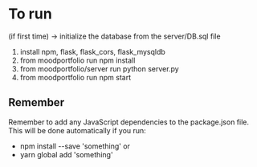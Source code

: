 # To run
(if first time) -> initialize the database from the server/DB.sql file
1. install npm, flask, flask_cors, flask_mysqldb
2. from moodportfolio run npm install
3. from moodportfolio/server run python server.py
4. from moodportfolio run npm start


## Remember
Remember to add any JavaScript dependencies to the package.json file. This will be done automatically if you run:
- npm install --save 'something'
or
- yarn global add 'something'

